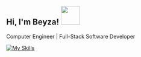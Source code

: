 <h2> Hi, I'm Beyza! <img src="https://media.giphy.com/media/mGcNjsfWAjY5AEZNw6/giphy.gif" width="50"></h2>
<!--<img align='right' src="https://media.giphy.com/media/ieyl9zmCjO4b4t6qoY/giphy.gif" width="230">-->
<p>Computer Engineer | Full-Stack Software Developer</a>
</p>


[![My Skills](https://skillicons.dev/icons?i=html,css,react,javascript,typescript,nextjs,nodejs,postgresql,figma)](https://skillicons.dev)

<!--**beyzailhan/beyzailhan** is a ✨ _special_ ✨ repository because its `README.md` (this file) appears on your GitHub profile.

Here are some ideas to get you started:
![Beyza's GitHub stats](https://github-readme-stats.vercel.app/api?username=beyzailhan&show_icons=true&theme=radical)
- 🔭 I’m currently working on ...
- 🌱 I’m currently learning ...
- 👯 I’m looking to collaborate on ...
- 🤔 I’m looking for help with ...
- 💬 Ask me about ...
- 📫 How to reach me: ...
- 😄 Pronouns: ...
- ⚡ Fun fact: ...
-->
